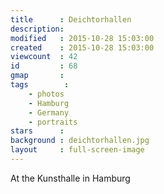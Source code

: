 ```yaml
---
title      : Deichtorhallen
description: 
modified   : 2015-10-28 15:03:00
created    : 2015-10-28 15:03:00
viewcount  : 42
id         : 68
gmap       :
tags        :
    - photos
    - Hamburg
    - Germany
    - portraits
stars      :
background : deichtorhallen.jpg
layout     : full-screen-image
---
```


At the Kunsthalle in Hamburg
